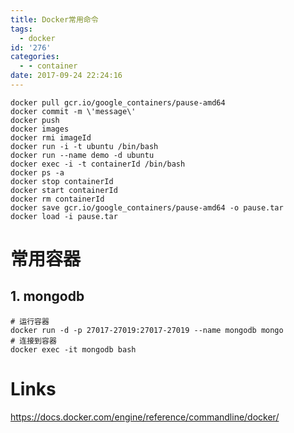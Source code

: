 ```yaml
---
title: Docker常用命令
tags:
  - docker
id: '276'
categories:
  - - container
date: 2017-09-24 22:24:16
---
```


```shell
docker pull gcr.io/google_containers/pause-amd64 
docker commit -m \'message\' 
docker push 
docker images 
docker rmi imageId 
docker run -i -t ubuntu /bin/bash 
docker run --name demo -d ubuntu 
docker exec -i -t containerId /bin/bash 
docker ps -a 
docker stop containerId 
docker start containerId 
docker rm containerId 
docker save gcr.io/google_containers/pause-amd64 -o pause.tar 
docker load -i pause.tar
```

# 常用容器

## 1. mongodb
```shell
# 运行容器
docker run -d -p 27017-27019:27017-27019 --name mongodb mongo
# 连接到容器
docker exec -it mongodb bash
```

# Links
https://docs.docker.com/engine/reference/commandline/docker/
